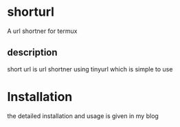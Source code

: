 <h1>shorturl</h1>
A url shortner for termux
<h2>description</h2>
  short url is url shortner using tinyurl which is simple to use
<h1>Installation</h1>
   the detailed installation and usage is given in my blog
